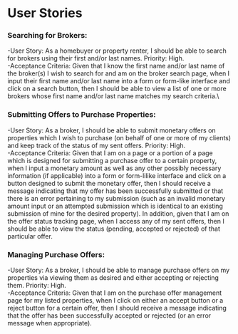 # User Stories

### Searching for Brokers:
-User Story: As a homebuyer or property renter, I should be able to search for brokers using their first and/or last names. Priority: High.\
-Acceptance Criteria: Given that I know the first name and/or last name of the broker(s) I wish to search for and am on the broker search page, when I input their first name and/or last name into a form or form-like interface and click on a search button, then I should be able to view a list of one or more brokers whose first name and/or last name matches my search criteria.\

### Submitting Offers to Purchase Properties:
-User Story: As a broker, I should be able to submit monetary offers on properties which I wish to purchase (on behalf of one or more of my clients) and keep track of the status of my sent offers. Priority: High.\
-Acceptance Criteria: Given that I am on a page or a portion of a page which is designed for submitting a purchase offer to a certain property, when I input a monetary amount as well as any other possibly necessary information (if applicable) into a form or form-lilike interface and click on a button designed to submit the monetary offer, then I should receive a message indicating that my offer has been successfully submitted or that there is an error pertaining to my submission (such as an invalid monetary amount input or an attempted submission which is identical to an existing submission of mine for the desired property). In addition, given that I am on the offer status tracking page, when I access any of my sent offers, then I should be able to view the status (pending, accepted or rejected) of that particular offer.

### Managing Purchase Offers: 
-User Story: As a broker, I should be able to manage purchase offers on my properties via viewing them as desired and either accepting or rejecting them. Priority: High.\
-Acceptance Criteria: Given that I am on the purchase offer management page for my listed properties, when I click on either an accept button or a reject button for a certain offer, then I should receive a message indicating that the offer has been successfully accepted or rejected (or an error message when appropriate).
